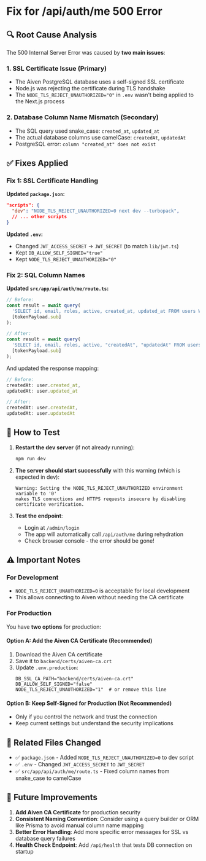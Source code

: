 # Fix for /api/auth/me 500 Error

## 🔍 Root Cause Analysis

The 500 Internal Server Error was caused by **two main issues**:

### 1. **SSL Certificate Issue (Primary)**
- The Aiven PostgreSQL database uses a self-signed SSL certificate
- Node.js was rejecting the certificate during TLS handshake
- The `NODE_TLS_REJECT_UNAUTHORIZED="0"` in `.env` wasn't being applied to the Next.js process

### 2. **Database Column Name Mismatch (Secondary)**
- The SQL query used snake_case: `created_at`, `updated_at`
- The actual database columns use camelCase: `createdAt`, `updatedAt`
- PostgreSQL error: `column "created_at" does not exist`

## ✅ Fixes Applied

### Fix 1: SSL Certificate Handling
**Updated `package.json`:**
```json
"scripts": {
  "dev": "NODE_TLS_REJECT_UNAUTHORIZED=0 next dev --turbopack",
  // ... other scripts
}
```

**Updated `.env`:**
- Changed `JWT_ACCESS_SECRET` → `JWT_SECRET` (to match `lib/jwt.ts`)
- Kept `DB_ALLOW_SELF_SIGNED="true"`
- Kept `NODE_TLS_REJECT_UNAUTHORIZED="0"`

### Fix 2: SQL Column Names
**Updated `src/app/api/auth/me/route.ts`:**
```typescript
// Before:
const result = await query(
  'SELECT id, email, roles, active, created_at, updated_at FROM users WHERE id = $1',
  [tokenPayload.sub]
);

// After:
const result = await query(
  'SELECT id, email, roles, active, "createdAt", "updatedAt" FROM users WHERE id = $1',
  [tokenPayload.sub]
);
```

And updated the response mapping:
```typescript
// Before:
createdAt: user.created_at,
updatedAt: user.updated_at

// After:
createdAt: user.createdAt,
updatedAt: user.updatedAt
```

## 🚀 How to Test

1. **Restart the dev server** (if not already running):
   ```bash
   npm run dev
   ```

2. **The server should start successfully** with this warning (which is expected in dev):
   ```
   Warning: Setting the NODE_TLS_REJECT_UNAUTHORIZED environment variable to '0' 
   makes TLS connections and HTTPS requests insecure by disabling certificate verification.
   ```

3. **Test the endpoint**:
   - Login at `/admin/login`
   - The app will automatically call `/api/auth/me` during rehydration
   - Check browser console - the error should be gone!

## ⚠️ Important Notes

### For Development
- `NODE_TLS_REJECT_UNAUTHORIZED=0` is acceptable for local development
- This allows connecting to Aiven without needing the CA certificate

### For Production
You have **two options** for production:

#### Option A: Add the Aiven CA Certificate (Recommended)
1. Download the Aiven CA certificate
2. Save it to `backend/certs/aiven-ca.crt`
3. Update `.env.production`:
   ```
   DB_SSL_CA_PATH="backend/certs/aiven-ca.crt"
   DB_ALLOW_SELF_SIGNED="false"
   NODE_TLS_REJECT_UNAUTHORIZED="1"  # or remove this line
   ```

#### Option B: Keep Self-Signed for Production (Not Recommended)
- Only if you control the network and trust the connection
- Keep current settings but understand the security implications

## 📝 Related Files Changed
- ✅ `package.json` - Added `NODE_TLS_REJECT_UNAUTHORIZED=0` to dev script
- ✅ `.env` - Changed `JWT_ACCESS_SECRET` to `JWT_SECRET`
- ✅ `src/app/api/auth/me/route.ts` - Fixed column names from snake_case to camelCase

## 🔄 Future Improvements

1. **Add Aiven CA Certificate** for production security
2. **Consistent Naming Convention**: Consider using a query builder or ORM like Prisma to avoid manual column name mapping
3. **Better Error Handling**: Add more specific error messages for SSL vs database query failures
4. **Health Check Endpoint**: Add `/api/health` that tests DB connection on startup
